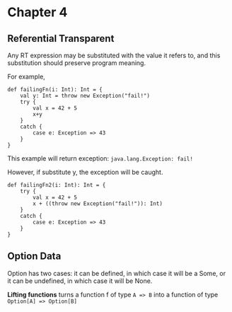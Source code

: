 # Chapter 4 

## Referential Transparent
Any RT expression may be substituted with the value it refers to, and this substitution should preserve program meaning.

For example,
```
def failingFn(i: Int): Int = {
    val y: Int = throw new Exception("fail!") 
    try {
        val x = 42 + 5
        x+y 
    }
    catch { 
        case e: Exception => 43 
    } 
}
```
This example will return exception: ```java.lang.Exception: fail!```

However, if substitute y, the exception will be caught.
```
def failingFn2(i: Int): Int = { 
    try {
        val x = 42 + 5
        x + ((throw new Exception("fail!")): Int) 
    }
    catch { 
        case e: Exception => 43 
    } 
}
```

## Option Data
Option has two cases: it can be defined, in which case it will be a Some, or it can be undefined, in which case it will be None.

**Lifting functions** turns a function f of type `A => B` into a function of type `Option[A] => Option[B]`

